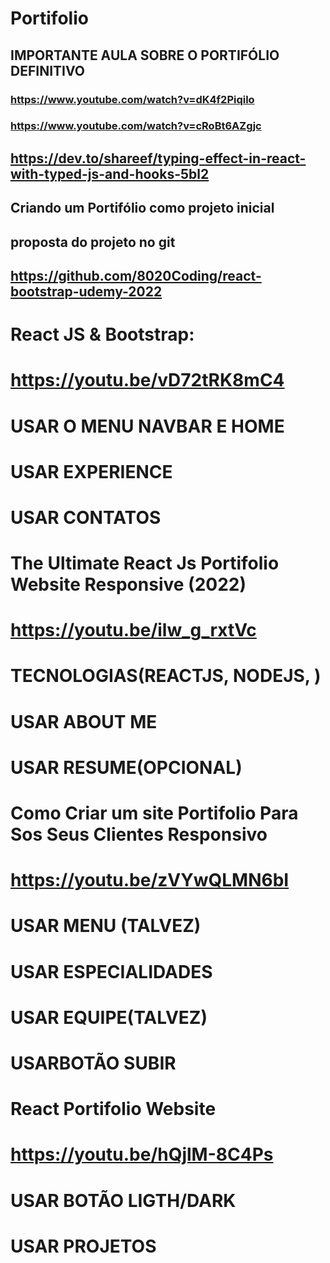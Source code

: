 # Portifolio

## IMPORTANTE AULA SOBRE O PORTIFÓLIO DEFINITIVO
### https://www.youtube.com/watch?v=dK4f2Piqilo

### https://www.youtube.com/watch?v=cRoBt6AZgjc
## https://dev.to/shareef/typing-effect-in-react-with-typed-js-and-hooks-5bl2

## Criando um Portifólio como projeto inicial
## proposta do projeto no git 
## https://github.com/8020Coding/react-bootstrap-udemy-2022 ##

# React JS & Bootstrap:
#    https://youtu.be/vD72tRK8mC4
#    USAR O MENU NAVBAR E HOME
#    USAR EXPERIENCE
#    USAR CONTATOS

# The Ultimate React Js Portifolio Website Responsive (2022)
#    https://youtu.be/ilw_g_rxtVc
#    TECNOLOGIAS(REACTJS, NODEJS, )
#    USAR ABOUT ME
#    USAR RESUME(OPCIONAL)

# Como Criar um site Portifolio Para Sos Seus Clientes  Responsivo
#    https://youtu.be/zVYwQLMN6bI
#    USAR MENU (TALVEZ)
#    USAR ESPECIALIDADES
#    USAR EQUIPE(TALVEZ)
#    USARBOTÃO SUBIR

# React Portifolio Website
#    https://youtu.be/hQjlM-8C4Ps
#    USAR BOTÃO LIGTH/DARK
#    USAR PROJETOS
